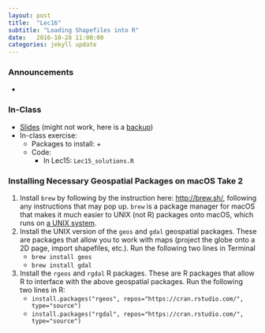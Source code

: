 ```yaml
---
layout: post
title:  "Lec16"
subtitle: "Loading Shapefiles into R"
date:   2016-10-28 11:00:00
categories: jekyll update
---
```




### Announcements

* 

### In-Class

* <a href = "http://htmlpreview.github.io/?https://raw.githubusercontent.com/2016-09-Middlebury-Data-Science/Topics/master/Lec16%20Loading%20Shapefiles%20into%20R/Lec16.html"
target = "_blank">Slides</a> (might not work, here is a [backup](http://rpubs.com/rudeboybert/Lec16))
* In-class exercise:
    + Packages to install:
        + 
    + Code:
        + In Lec15: `Lec15_solutions.R`



### Installing Necessary Geospatial Packages on macOS Take 2

1. Install `brew` by following by the instruction here: <http://brew.sh/>,
following any instructions that may pop up. `brew` is a package manager for
macOS that makes it much easier to UNIX (not R) packages onto macOS, which runs
on <a href = "https://www.youtube.com/watch?v=dxIPcbmo1_U" target =
"_blank">a UNIX system</a>.
1. Install the UNIX version of the `geos` and `gdal` geospatial packages. These
are packages that allow you to work with maps (project the globe onto a 2D page,
import shapefiles, etc.). Run the following two lines in Terminal
    + `brew install geos`
    + `brew install gdal`
1. Install the `rgeos` and `rgdal` R packages. These are R packages that allow R
to interface with the above geospatial packages. Run the following two lines in R:
    + `install.packages("rgeos", repos="https://cran.rstudio.com/", type="source")`
    + `install.packages("rgdal", repos="https://cran.rstudio.com/", type="source")`
